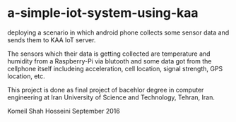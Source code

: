 # a-simple-iot-system-using-kaa

deploying a scenario in which android phone collects some sensor data and sends them to KAA IoT server. 

The sensors which their data is getting collected are temperature and humidity from a Raspberry-Pi via blutooth and some data got from the cellphone itself includeing acceleration, cell location, signal strength, GPS location, etc.

This project is done as final project of bacehlor degree in computer engineering at Iran University of Science and Technology, Tehran, Iran.

Komeil Shah Hosseini
September 2016
